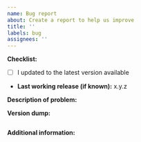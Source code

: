 ```yaml
---
name: Bug report
about: Create a report to help us improve
title: ''
labels: bug
assignees: ''
---
```


**Checklist:**

- [ ] I updated to the latest version available
- **Last working release (if known):** x.y.z

**Description of problem:**

<!--
Explain what the issue is, and how things should look/behave. If possible provide a screenshot with a description.
-->

**Version dump:**

<!--
Can be obtain with command "doorstop-edit --version" or from Help -> About inside GUI.
-->

```

```

**Additional information:**